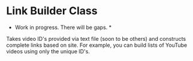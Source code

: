 # Link Builder Class

* Work in progress. There will be gaps. *

Takes video ID's provided via text file (soon to be others) and constructs complete links based on site. For example, you can build lists of YouTube videos using only the unique ID's.